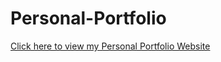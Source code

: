 # Personal-Portfolio
[Click here to view my Personal Portfolio Website](https://anshuldtu.github.io/Personal-Portfolio/)

